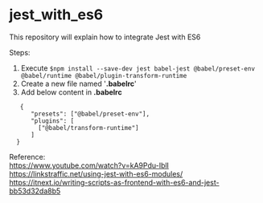# jest_with_es6
 This repository will explain how to integrate Jest with ES6
 
Steps:
1. Execute ```$npm install --save-dev jest babel-jest @babel/preset-env @babel/runtime @babel/plugin-transform-runtime```
2. Create a new file named '**.babelrc**'
3. Add below content in **.babelrc**
```
   {
      "presets": ["@babel/preset-env"],
      "plugins": [
        ["@babel/transform-runtime"]
      ]
  }
```
Reference: <br />
https://www.youtube.com/watch?v=kA9Pdu-IblI <br/>
https://linkstraffic.net/using-jest-with-es6-modules/ <br/>
https://itnext.io/writing-scripts-as-frontend-with-es6-and-jest-bb53d32da8b5 <br/>
